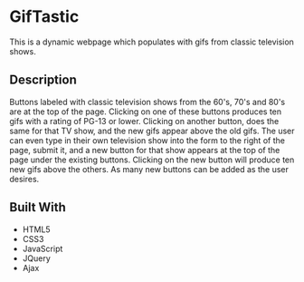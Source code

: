 # GifTastic

This is a dynamic webpage which populates with gifs from classic television shows. 

## Description

Buttons labeled with classic television shows from the 60's, 70's and 80's are at the top of the page. Clicking on one of these buttons produces ten gifs with a rating of PG-13 or lower. Clicking on another button, does the same for that TV show, and the new gifs appear above the old gifs. The user can even type in their own television show into the form to the right of the page, submit it, and a new button for that show appears at the top of the page under the existing buttons. Clicking on the new button will produce ten new gifs above the others. As many new buttons can be added as the user desires.   

## Built With

* HTML5
* CSS3
* JavaScript
* JQuery
* Ajax